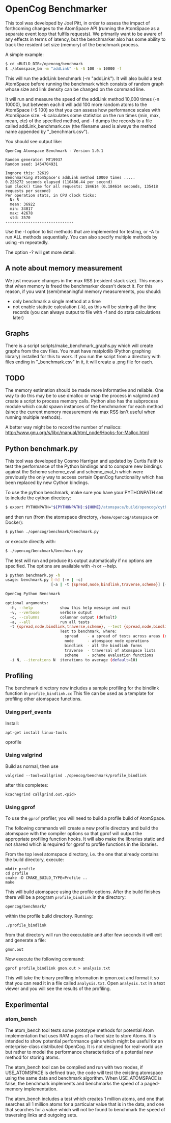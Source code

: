 # OpenCog Benchmarker #

This tool was developed by Joel Pitt, in order to assess the impact of
forthcoming changes to the AtomSpace API (running the AtomSpace as a separate
event loop that fulfils requests). We primarily want to be aware of any
effects in terms of latency, but the benchmarker also has some ability to track
the resident set size (memory) of the benchmark process.

A simple example:

```bash
$ cd <BUILD_DIR>/opencog/benchmark
$ ./atomspace_bm -m "addLink" -k -S 100 -n 10000 -f
```

This will run the addLink benchmark (-m "addLink"). It will also build
a test AtomSpace before running the benchmark which consists of random
graph whose size and link density can be changed on the command line.

It will run and measure the speed of the addLink method 10,000 times
(-n 10000), but between each it will add 100 more random atoms to the
AtomSpace (-S 100) so that you can assess how performance scales with
AtomSpace size. -k calculates some statistics on the run times (min,
max, mean, etc) of the specified method, and -f dumps the records to a
file called addLink_benchmark.csv (the filename used is always the
method name appended by "_benchmark.csv").

You should see output like:

```
OpenCog Atomspace Benchmark - Version 1.0.1

Random generator: MT19937
Random seed: 1454704931

Ingnore this: 32619
Benchmarking AtomSpace's addLink method 10000 times .....
0.226272 seconds elapsed (110486.44 per second)
Sum clock() time for all requests: 184614 (0.184614 seconds, 135418 requests per second)
Per operation stats, in CPU clock ticks:
  N: 5
  mean: 36922
  min: 34017
  max: 42678
  std: 3570
------------------------------
```

Use the -l option to list methods that are implemented for testing, or -A to
run ALL methods sequentially. You can also specify multiple methods by using -m
repeatedly.

The option -? will get more detail.

## A note about memory measurement ##

We just measure changes in the max RSS (resident stack size). This means that
when memory is freed the benchmarker doesn't detect it. For this reason, if you
want (semi)meaningful memory measurements, you should:

- only benchmark a single method at a time
- not enable statistic calculation (-k), as this will be storing all the time
records (you can always output to file with -f and do stats calculations later)

## Graphs ##

There is a script scripts/make_benchmark_graphs.py which will create graphs
from the csv files. You must have matplotlib (Python graphing library)
installed for this to work. If you run the script from a directory with
files ending in "_benchmark.csv" in it, it will create a .png file for
each.

## TODO ##

The memory estimation should be made more informative and reliable. One way to
do this may be to use dmalloc or wrap the process in valgrind and create
a script to process memory calls. Python also has the subprocess module which
could spawn instances of the benchmarker for each method (since the current
memory measurement via max RSS isn't useful when running multiple methods).

A better way might be to record the number of mallocs:
http://www.gnu.org/s/libc/manual/html_node/Hooks-for-Malloc.html



## Python benchmark.py ##

This tool was developed by Cosmo Harrigan and updated by Curtis Faith to
test the performance of the Python bindings and to compare new bindings
against the Scheme scheme_eval and scheme_eval_h which were previously the
only way to access certain OpenCog functionality which has been replaced by
new Cython bindings.

To use the python benchmark, make sure you have your PYTHONPATH set to include
the cython directory:

```bash
$ export PYTHONPATH="${PYTHONPATH}:${HOME}/atomspace/build/opencog/cython"
```

and then run (from the atomspace directory, `/home/opencog/atomspace` on Docker):

```bash
$ python ./opencog/benchmark/benchmark.py
```

or execute directly with:

```bash
$ ./opencog/benchmark/benchmark.py
```

The test will run and produce its output automatically if no options are
specified. The options are available with -h or --help.

```bash
$ python benchmark.py -h
usage: benchmark.py [-h] [-v | -c]
                    [-a | -t {spread,node,bindlink,traverse,scheme}] [-i N]

OpenCog Python Benchmark

optional arguments:
  -h, --help            show this help message and exit
  -v, --verbose         verbose output
  -c, --columns         columnar output (default)
  -a, --all             run all tests
  -t {spread,node,bindlink,traverse,scheme}, --test {spread,node,bindlink,traverse,scheme}
                        Test to benchmark, where:
                          spread    - a spread of tests across areas (default)
                          node      - atomspace node operations
                          bindlink  - all the bindlink forms
                          traverse  - traversal of atomspace lists
                          scheme    - scheme evaluation functions
  -i N, --iterations N  iterations to average (default=10)
```

## Profiling ##

The benchmark directory now includes a sample profiling for the
bindlink function in `profile_bindlink.cc` This file can be used as a
template for profiling other atomspace functions.

### Using perf_events ###
Install:
```
apt-get install linux-tools
```

oprofile


### Using valgrind ###
Build as normal, then use

```
valgrind --tool=callgrind ./opencog/benchmark/profile_bindlink
```
after this completes:
```
kcachegrind callgrind.out.<pid>
```

### Using gprof ###
To use the `gprof` profiler, you will need to build a profile build
of AtomSpace.

The following commands will create a new profile directory and build
the atomspace with the compiler options so that gprof will output the
appropriate profiling function hooks. It will also make the libraries
static and not shared which is required for gprof to profile functions
in the libraries.

From the top level atomspace directory, i.e. the one that already
contains the build directory, execute:

```
mkdir profile
cd profile
cmake -D CMAKE_BUILD_TYPE=Profile ..
make
```

This will build atomspace using the profile options. After the build
finishes there will be a program `profile_bindlink` in the directory:

```
opencog/benchmark/
```

within the profile build directory. Running:

```
./profile_bindlink
```

from that directory will run the executable and after few seconds it
will exit and generate a file:

```
gmon.out
```

Now execute the following command:

```
gprof profile_bindlink gmon.out > analysis.txt
```

This will take the binary profiling information in gmon.out and format
it so that you can read it in a file called `analysis.txt`. Open
`analysis.txt` in a text viewer and you will see the results of the
profiling.

## Experimental ##

### atom_bench ###
The atom_bench tool tests some prototype methods for potential Atom implementation that uses RAM pages of a fixed size to store Atoms. It is intended to show potential performance gains which might be useful for an enterprise-class distributed OpenCog. It is not designed for real-world use but rather to model the performance characteristics of a potential new method for storing atoms.

The atom_bench tool can be compiled and run with two modes, if USE_ATOMSPACE is defined true, the code will test the existing atomspace using the same data and  benchmark algorithm. When USE_ATOMSPACE is false, the benchmark implements and benchmarks the speed of a paged-memory implementation.

The atom_bench includes a test which creates 1 million atoms, and one that searches all 1 million atoms for a particular value that is in the data, and one that searches for a value which will not be found to benchmark the speed of traversing links and outgoing sets.

